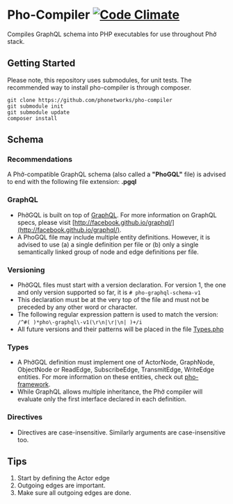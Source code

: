 # Pho-Compiler <!--[![Build Status](https://travis-ci.org/phonetworks/pho-lib-graph.svg?branch=master)](https://travis-ci.org/phonetworks/pho-lib-graph) -->[![Code Climate](https://img.shields.io/codeclimate/github/phonetworks/pho-compiler.svg)](https://codeclimate.com/github/phonetworks/pho-compiler)

Compiles GraphQL schema into PHP executables for use throughout Phở stack.

## Getting Started

Please note, this repository uses submodules, for unit tests. The recommended way to install pho-compiler is through composer.

```shell
git clone https://github.com/phonetworks/pho-compiler
git submodule init
git submodule update
composer install
```

## Schema

### Recommendations

A Phở-compatible GraphQL schema (also called a **"PhoGQL"** file) is advised to end with the following file extension: **.pgql**

### GraphQL

* PhởGQL is built on top of [GraphQL](http://graphql.org/). For more information on GraphQL specs, please visit  [http://facebook.github.io/graphql/](http://facebook.github.io/graphql/).
* A PhoGQL file may include multiple entity definitions. However, it is advised to use (a) a single definition per file or (b) only a single semantically linked group of node and edge definitions per file.

### Versioning
* PhởGQL files must start with a version declaration. For version 1, the one and only version supported so far, it is ```# pho-graphql-schema-v1```
* This declaration must be at the very top of the file and must not be preceded by any other word or character. 
* The following regular expression pattern is used to match the version: ```/^#( )*pho\-graphql\-v1(\r\n|\r|\n| )+/i```
* All future versions and their patterns will be placed in the file [Types.php](https://github.com/phonetworks/pho-compiler/blob/master/src/Pho/Compiler/Types.php)

### Types
* A PhởGQL definition must implement one of ActorNode, GraphNode, ObjectNode or ReadEdge, SubscribeEdge, TransmitEdge, WriteEdge entities. For more information on these entities, check out [pho-framework](http://github.com/phonetworks/pho-framework).
* While GraphQL allows multiple inheritance, the Phở compiler will evaluate only the first interface declared in each definition.

### Directives
* Directives are case-insensitive. Similarly arguments are case-insensitive too.

## Tips
1. Start by defining the Actor edge
2. Outgoing edges are important.
3. Make sure all outgoing edges are done.
